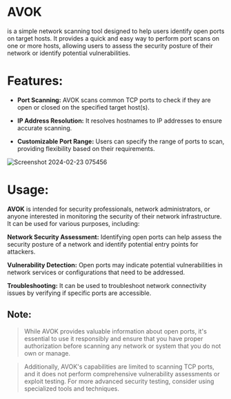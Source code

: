 # AVOK 
is a simple network scanning tool designed to help users identify open ports on target hosts.
It provides a quick and easy way to perform port scans on one or more hosts,
allowing users to assess the security posture of their network or identify potential vulnerabilities.

# Features:

   - **Port Scanning:** AVOK scans common TCP ports to check if they are open or closed on the specified target host(s).

   - **IP Address Resolution:** It resolves hostnames to IP addresses to ensure accurate scanning.

   - **Customizable Port Range:** Users can specify the range of ports to scan, providing flexibility based on their requirements.


 ![Screenshot 2024-02-23 075456](https://github.com/avyaysec/AVOK/assets/155128248/30a62c4f-9c64-4eb9-a18e-947fb5f8d9c8)

   # Usage:

  __AVOK__ is intended for security professionals, network administrators, or anyone interested in monitoring the security of their network infrastructure. It can be used for various purposes, including:

  __Network Security Assessment:__ Identifying open ports can help assess the security posture of a network and identify potential entry points for attackers.

  __Vulnerability Detection:__ Open ports may indicate potential vulnerabilities in network services or configurations that need to be addressed.

  __Troubleshooting:__ It can be used to troubleshoot network connectivity issues by verifying if specific ports are accessible.

## Note:

  > While AVOK provides valuable information about open ports, it's essential to use it responsibly and ensure that you have proper authorization before scanning any network or system that you do not own or manage.

  > Additionally, AVOK's capabilities are limited to scanning TCP ports, and it does not perform comprehensive vulnerability assessments or exploit testing. For more advanced security testing, consider using specialized         tools and techniques.
